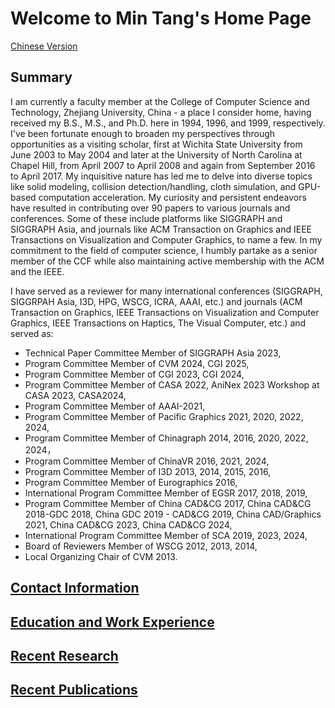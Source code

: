 # Welcome to Min Tang's Home Page                                                                                                       

[Chinese Version](Data/home-ch.html)



## Summary
[//]: <> (Min Tang is a professor at the College of Computer Science and Technology, Zhejiang University, China.)
[//]: <> (He received his B.S., M.S., and Ph.D. from Zhejiang University in 1994, 1996 and 1999, respectively. From June 2003 to May 2004, he was a visiting scholar at Wichita State University.)
[//]: <> (Between April 2007 to April 2008, and September 2016 to April 2017, he was a visiting scholar at the University of North Carolina at Chapel Hill.)
[//]: <> (His research interests include collision detection/handling, cloth simulation, and GPU-based computation acceleration.)
[//]: <> (He has published more than 90 journal and conference papers, including conference papers at SIGGRAPH, SIGGRAPH Asia, Eurographics, Pacific Graphics,)
[//]: <> (ACM SIGGRAPH Symposium on Interactive 3D Graphics and Games, I3D, Eurographics Symposium on Rendering, ACM Symposium on Solid and Physical Modeling,)
[//]: <> (Computer Graphics International, AAAI and journal papers at ACM Transaction on Graphics, IEEE Transactions on Visualization and Computer Graphics,)
[//]: <> (Computer Graphics Forum, Graphical Models, Computers & Graphics, The Visual Computer, Advanced Engineering Informatics, etc. He is a senior member of the CCF, a member of the ACM, and a member of the IEEE.)

I am currently a faculty member at the College of Computer Science and Technology, Zhejiang University, China - a place I consider home, having received my B.S., M.S., and Ph.D. here in 1994, 1996, and 1999, respectively. 
I've been fortunate enough to broaden my perspectives through opportunities as a visiting scholar, first at Wichita State University from June 2003 to May 2004 and later at the University of North Carolina at Chapel Hill, from April 2007 to April 2008 and again from September 2016 to April 2017. 
My inquisitive nature has led me to delve into diverse topics like solid modeling, collision detection/handling, cloth simulation, and GPU-based computation acceleration. My curiosity and persistent endeavors have resulted in contributing over 90 papers to various journals and conferences. Some of these include platforms like SIGGRAPH and SIGGRAPH Asia, and journals like ACM Transaction on Graphics and IEEE Transactions on Visualization and Computer Graphics, to name a few.
In my commitment to the field of computer science, I humbly partake as a senior member of the CCF while also maintaining active membership with the ACM and the IEEE.

I have served as a reviewer for many international conferences (SIGGRAPH, SIGGRPAH Asia, I3D, HPG, WSCG, ICRA, AAAI, etc.) and journals (ACM Transaction on Graphics, IEEE Transactions on Visualization and Computer Graphics, IEEE Transactions on Haptics, The Visual Computer, etc.) and served as:
- Technical Paper Committee Member of SIGGRAPH Asia 2023,
- Program Committee Member of CVM 2024, CGI 2025,
- Program Committee Member of CGI 2023, CGI 2024,
- Program Committee Member of CASA 2022,  AniNex 2023 Workshop at CASA 2023, CASA2024, 
- Program Committee Member of AAAI-2021,
- Program Committee Member of Pacific Graphics 2021, 2020, 2022, 2024,
- Program Committee Member of Chinagraph 2014, 2016, 2020, 2022, 2024，
- Program Committee Member of ChinaVR 2016, 2021, 2024, 
- Program Committee Member of I3D 2013, 2014, 2015, 2016, 
- Program Committee Member of Eurographics 2016,
- International Program Committee Member of EGSR 2017, 2018, 2019,
- Program Committee Member of China CAD&CG 2017, China CAD&CG 2018-GDC 2018, China GDC 2019 - CAD&CG 2019, China CAD/Graphics 2021, China CAD&CG 2023, China CAD&CG 2024,
- International Program Committee Member of SCA 2019, 2023, 2024,
- Board of Reviewers Member of WSCG 2012, 2013, 2014,
- Local Organizing Chair of CVM 2013. 

## [Contact Information](Data/contact.html)

## [Education and Work Experience](Data/work.html)

## [Recent Research](Data/projects.html)

## [Recent Publications](Data/papers.html)
